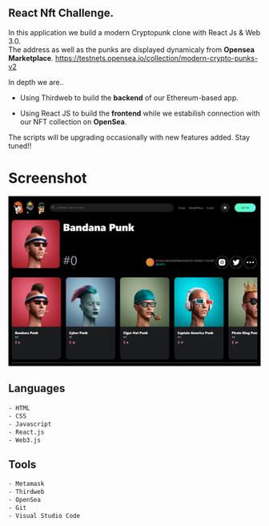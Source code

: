 ## React Nft Challenge.

In this application we build a modern Cryptopunk clone with React Js & Web 3.0.<br>
The address as well as the punks are displayed dynamicaly from **Opensea Marketplace**.
https://testnets.opensea.io/collection/modern-crypto-punks-v2

In depth we are..

- Using Thirdweb to build the **backend** of our Ethereum-based app.

- Using React JS to build the **frontend** while we estabilish connection with our NFT collection on **OpenSea**.

The scripts will be upgrading occasionally with new features added. Stay tuned!!


# Screenshot

<img src="/src/assets/owner/screencapture-Modern-Crypto-Punks.png" alt="Alt text" title="Optional title">


## Languages
```
- HTML
- CSS
- Javascript
- React.js
- Web3.js
```


## Tools
```
- Metamask
- Thirdweb
- OpenSea
- Git
- Visual Studio Code
```
